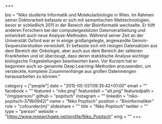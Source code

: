 +++

bio = "Niko studierte Informatik und Molekularbiologie in Wien. Im Rahmen seiner Doktorarbeit befasste er sich mit semantischen Webtechnologien, bevor er schließlich 2011 in der Bereich der Bioinformatik wechselte. Er hilft anderen Forschern bei der computergestützen Datenverarbeitung und entwickelt auch neue Analyse-Methoden. Während seiner Zeit an der Universität Oxford war er in einige großangelegte, angewandte Genom-Sequenzierstudien verwickelt. Er befasste sich mit riesigen Datensätzen aus dem Bereich der Onkologie, aber auch aus dem Bereich der seltenen Krankheiten und ist überzeugt, dass deren statistische Analyse wichtige biologische Fragestellungen beantworten kann. Vor Kurzem hat er begonnen auch so-genannte Deep Learning-Methoden anzuwenden, um versteckte, komplexe Zusammenhänge aus großen Datenmengen herausarbeiten zu können."

category = ["people"]
date = "2015-05-03T09:35:42+01:00"
email = ""
facebook = ""
featured = "niko.png"
featuredalt = "alt.png"
featuredpath = "/img/person/"
github = "popitsch"
instagram = ""
linkedin = "niko-popitsch-379b0942/"
name = "Niko Popitsch"
position = "Bioinformatiker"
role = "cofounder(m)"
slideshare = ""
title = "Niko Popitsch"
twitter = ""
type = "person"
website = "https://www.researchgate.net/profile/Niko_Popitsch"
xing = ""
+++
